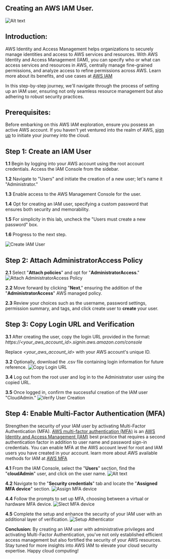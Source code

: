 ## Creating an AWS IAM User. 
![Alt text](<AWS IAM.png>)

## Introduction:
AWS Identity and Access Management helps organizations to securely manage identities and access to AWS services and resources. With AWS Identity and Access Management (IAM), you can specify who or what can access services and resources in AWS, centrally manage fine-grained permissions, and analyze access to refine permissions across AWS. Learn more about its benefits, and use cases at [AWS IAM](https://aws.amazon.com/iam/) 

In this step-by-step journey, we'll navigate through the process of setting up an IAM user, ensuring not only seamless resource management but also adhering to robust security practices.

## Prerequisites:
Before embarking on this AWS IAM exploration, ensure you possess an active AWS account. 
If you haven't yet ventured into the realm of AWS, [sign up](https://aws.amazon.com/premiumsupport/knowledge-center/create-and-activate-aws-account/) to initiate your journey into the cloud.

## Step 1: Create an IAM User
**1.1** Begin by logging into your AWS account using the root account credentials. Access the IAM Console from the sidebar.

**1.2** Navigate to "Users" and initiate the creation of a new user; let's name it "Administrator."

**1.3** Enable access to the AWS Management Console for the user.

**1.4** Opt for creating an IAM user, specifying a custom password that ensures both security and memorability.

**1.5** For simplicity in this lab, uncheck the "Users must create a new password" box.

**1.6** Progress to the next step.

![Create IAM User](image1.png)

## Step 2: Attach AdministratorAccess Policy
**2.1** Select "**Attach policies**" and opt for "**AdministratorAccess**."
![Attach AdministratorAccess Policy](image2.png)

**2.2** Move forward by clicking "**Next**," ensuring the addition of the "**AdministratorAccess**" AWS managed policy.

**2.3** Review your choices such as the username, password settings, permission summary, and tags, and click create user to **create** your user.

## Step 3: Copy Login URL and Verification
**3.1** After creating the user, copy the login URL provided in the format: *https://\<your_aws_account_id>.signin.aws.amazon.com/console*

Replace *\<your_aws_account_id>* with your AWS account's unique ID.

**3.2** Optionally, download the .csv file containing login information for future reference.
![Copy Login URL](image3.png)

**3.4** Log out from the root user and log in to the Administrator user using the copied URL.

**3.5** Once logged in, confirm the successful creation of the IAM user "CloudAdmin."
![Verify User Creation](image4.png)

## Step 4: Enable Multi-Factor Authentication (MFA)
Strengthen the security of your IAM user by activating Multi-Factor Authentication (MFA). [AWS multi-factor authentication (MFA)](https://docs.aws.amazon.com/IAM/latest/UserGuide/best-practices.html#enable-mfa-for-privileged-users) is an [AWS Identity and Access Management (IAM)](https://aws.amazon.com/iam/) best practice that requires a second authentication factor in addition to user name and password sign-in credentials. You can enable MFA at the AWS account level for root and IAM users you have created in your account.  learn more about AWS available methods for IAM at [AWS MFA](https://aws.amazon.com/iam/features/mfa/)
 

**4.1** From the IAM Console, select the "**Users**" section, find the "**cloudAdmin**" user, and click on the user name.
![Alt text](image8.png)

**4.2** Navigate to the "**Security credentials**" tab and locate the "**Assigned MFA device**" section.
![Assign MFA device](image5.png)

**4.4** Follow the prompts to set up MFA, choosing between a virtual or hardware MFA device.
![Slect MFA device](image6.png)

**4.5** Complete the setup and enhance the security of your IAM user with an additional layer of verification.
![Setup Athenticator](image7.png)


**Conclusion:**
By creating an IAM user with administrative privileges and activating Multi-Factor Authentication, you've not only established efficient access management but also fortified the security of your AWS resources. Stay tuned for more insights into AWS IAM to elevate your cloud security expertise. Happy cloud computing!
